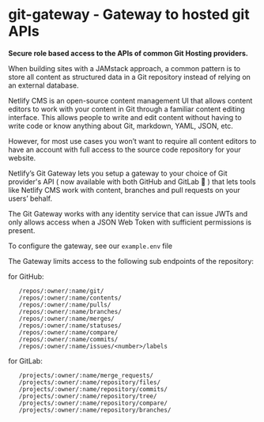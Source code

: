 # git-gateway - Gateway to hosted git APIs

**Secure role based access to the APIs of common Git Hosting providers.**

When building sites with a JAMstack approach, a common pattern is to store all content as structured data in a Git repository instead of relying on an external database.

Netlify CMS is an open-source content management UI that allows content editors to work with your content in Git through a familiar content editing interface. This allows people to write and edit content without having to write code or know anything about Git, markdown, YAML, JSON, etc.

However, for most use cases you won’t want to require all content editors to have an account with full access to the source code repository for your website.

Netlify’s Git Gateway lets you setup a gateway to your choice of Git provider's API ( now available with both GitHub and GitLab 🎉 ) that lets tools like Netlify CMS work with content, branches and pull requests on your users’ behalf.

The Git Gateway works with any identity service that can issue JWTs and only allows access when a JSON Web Token with sufficient permissions is present.

To configure the gateway, see our `example.env` file

The Gateway limits access to the following sub endpoints of the repository:

for GitHub:
```
   /repos/:owner/:name/git/
   /repos/:owner/:name/contents/
   /repos/:owner/:name/pulls/
   /repos/:owner/:name/branches/
   /repos/:owner/:name/merges/
   /repos/:owner/:name/statuses/
   /repos/:owner/:name/compare/
   /repos/:owner/:name/commits/
   /repos/:owner/:name/issues/<number>/labels
```
for GitLab:
```
   /projects/:owner/:name/merge_requests/
   /projects/:owner/:name/repository/files/
   /projects/:owner/:name/repository/commits/
   /projects/:owner/:name/repository/tree/
   /projects/:owner/:name/repository/compare/
   /projects/:owner/:name/repository/branches/
```

